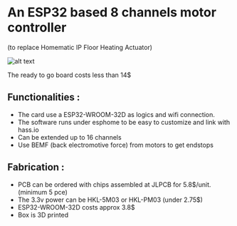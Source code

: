 # An ESP32 based 8 channels motor controller 
(to replace Homematic IP Floor Heating Actuator)

![alt text](https://github.com/nliaudat/esp32_8ch_motor_shield/blob/main/imgs/board.jpg "board")

The ready to go board costs less than 14$

## Functionalities : 
* The card use a ESP32-WROOM-32D as logics and wifi connection. 
* The software runs under esphome to be easy to customize and link with hass.io 
* Can be extended up to 16 channels
* Use BEMF (back electromotive force) from motors to get endstops



## Fabrication : 

* PCB can be ordered with chips assembled at JLPCB for 5.8$/unit. (minimum 5 pce)
* The 3.3v power can be HKL-5M03 or HKL-PM03 (under 2.75$)
* ESP32-WROOM-32D costs approx 3.8$
* Box is 3D printed


